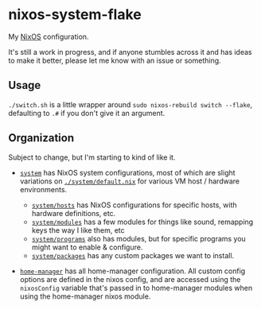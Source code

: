 # nixos-system-flake

My [NixOS](https://nixos.org) configuration. 

It's still a work in progress, and if anyone stumbles across it and has ideas to make it better, please let me know with an issue or something.

## Usage

`./switch.sh` is a little wrapper around `sudo nixos-rebuild switch --flake`, defaulting to `.#` if you don't give it an argument.

## Organization

Subject to change, but I'm starting to kind of like it.

- [`system`](./system) has NixOS system configurations, most of which are slight variations on [`./system/default.nix`](./system/default.nix) for various VM host / hardware environments.
  - [`system/hosts`](./system/hosts/) has NixOS configurations for specific hosts, with hardware definitions, etc.
  - [`system/modules`](./system/modules/) has a few modules for things like sound, remapping keys the way I like them, etc
  - [`system/programs`](./system/programs/) also has modules, but for specific programs you might want to enable & configure.
  - [`system/packages`](./system/packages/) has any custom packages we want to install.
  

- [`home-manager`](./home-manager/) has all home-manager configuration. All custom config options are defined in the nixos config, and are accessed using the `nixosConfig` variable that's passed in to home-manager modules when using the home-manager nixos module.

